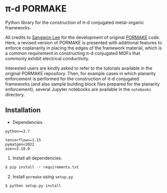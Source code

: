 # π-d PORMAKE

Python library for the construction of π-d conjugated metal-organic frameworks.

All credits to [Sangwon Lee](https://github.com/Sangwon91) for the development of original [PORMAKE](https://github.com/Sangwon91/PORMAKE) code. Here, a revised version of PORMAKE is presented with additional features to enforce coplanarity in placing the edges of the framework material, which is a common requirement in constructing π-d conjugated MOFs that commonly exhibit electrical conductivity.

Interested users are kindly asked to refer to the tutorials available in the original PORMAKE repository. Then, for example cases in which planarity enforcement is performed for the construction of π-d conjugated frameworks (and also sample building block files prepared for the planarity enforcement), several Jupyter notebooks are available in the `notebooks` directory.

## Installation
* Dependencies

```
python>=3.7
```

```
tensorflow>=1.15
pymatgen<2022
ase>=3.18.0
```

1. Install all dependencies.

```bash
$ pip install -r requirements.txt
```

2. Install `pormake` using `setup.py`

```bash
$ python setup.py install
```
